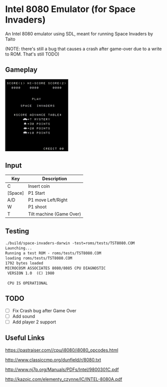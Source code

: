 # Intel 8080 Emulator (for Space Invaders)

An Intel 8080 emulator using SDL, meant for running Space Invaders by Taito

(NOTE: there's still a bug that causes a crash after game-over due to a write to ROM. That's still TODO)

## Gameplay 

<img src="https://github.com/dustinbowers/intel8080emu/blob/master/screens/gameplay.gif" width="40%">

## Input

| Key     	| Description              	|
|---------	|--------------------------	|
|    C    	| Insert coin              	|
| [Space] 	| P1 Start                 	|
|   A/D   	| P1 move Left/Right       	|
|    W    	| P1 shoot                 	|
|    T    	| Tilt machine (Game Over) 	|

## Testing

```
./build/space-invaders-darwin -test=roms/tests/TST8080.COM
Launching...
Running a test ROM - roms/tests/TST8080.COM
loading roms/tests/TST8080.COM
1792 bytes loaded
MICROCOSM ASSOCIATES 8080/8085 CPU DIAGNOSTIC
 VERSION 1.0  (C) 1980

 CPU IS OPERATIONAL
 ```

## TODO

- [ ] Fix Crash bug after Game Over
- [ ] Add sound
- [ ] Add player 2 support

## Useful Links
https://pastraiser.com//cpu/i8080/i8080_opcodes.html

http://www.classiccmp.org/dunfield/r/8080.txt

http://www.nj7p.org/Manuals/PDFs/Intel/9800301C.pdf

http://kazojc.com/elementy_czynne/IC/INTEL-8080A.pdf
